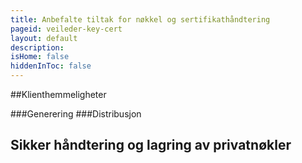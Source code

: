 ```yaml
---
title: Anbefalte tiltak for nøkkel og sertifikathåndtering
pageid: veileder-key-cert
layout: default
description:
isHome: false
hiddenInToc: false
---
```


##Klienthemmeligheter

###Generering
###Distribusjon


## Sikker håndtering og lagring av privatnøkler